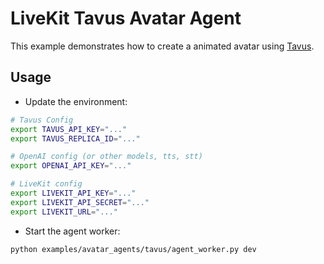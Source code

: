 # LiveKit Tavus Avatar Agent

This example demonstrates how to create a animated avatar using [Tavus](https://platform.tavus.io/).

## Usage

* Update the environment:

```bash
# Tavus Config
export TAVUS_API_KEY="..."
export TAVUS_REPLICA_ID="..."

# OpenAI config (or other models, tts, stt)
export OPENAI_API_KEY="..."

# LiveKit config
export LIVEKIT_API_KEY="..."
export LIVEKIT_API_SECRET="..."
export LIVEKIT_URL="..."
```

* Start the agent worker:

```bash
python examples/avatar_agents/tavus/agent_worker.py dev
```

